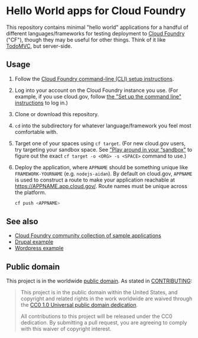 # Hello World apps for Cloud Foundry

This repository contains minimal "hello world" applications for a handful of different languages/frameworks for testing deployment to [Cloud Foundry](https://www.cloudfoundry.org/) ("CF"), though they may be useful for other things. Think of it like [TodoMVC](http://todomvc.com/), but server-side.

## Usage

1. Follow the [Cloud Foundry command-line (CLI) setup instructions](https://docs.cloudfoundry.org/cf-cli/install-go-cli.html).
1. Log into your account on the Cloud Foundry instance you use. (For example, if you use cloud.gov, follow [the "Set up the command line" instructions](https://cloud.gov/docs/getting-started/setup/#set-up-the-command-line) to log in.)
1. Clone or download this repository.
1. `cd` into the subdirectory for whatever language/framework you feel most comfortable with.
1. Target one of your spaces using `cf target`. (For new cloud.gov users, try targeting your sandbox space. See ["Play around in your “sandbox"](https://cloud.gov/docs/getting-started/setup/#play-around-in-your-sandbox) to figure out the exact `cf target -o <ORG> -s <SPACE>` command to use.)
1. Deploy the application, where `APPNAME` should be something unique like `FRAMEWORK-YOURNAME` (e.g. `nodejs-aidan`). By default on cloud.gov, `APPNAME` is used to construct a route to make your application reachable at https://APPNAME.app.cloud.gov/. Route names must be unique across the platform.


    ```bash
    cf push <APPNAME>
    ```

## See also

* [Cloud Foundry community collection of sample applications](https://github.com/cloudfoundry-samples)
* [Drupal example](https://github.com/18F/cf-ex-drupal)
* [Wordpress example](https://github.com/18F/cf-ex-wordpress)

## Public domain

This project is in the worldwide [public domain](LICENSE.md). As stated in [CONTRIBUTING](CONTRIBUTING.md):

> This project is in the public domain within the United States, and copyright and related rights in the work worldwide are waived through the [CC0 1.0 Universal public domain dedication](https://creativecommons.org/publicdomain/zero/1.0/).
>
>All contributions to this project will be released under the CC0
>dedication. By submitting a pull request, you are agreeing to comply
>with this waiver of copyright interest.
